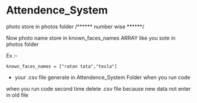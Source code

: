 # Attendence_System

photo store in photos folder /****** number wise ******/


Now photo name store in known_faces_names ARRAY like you sote in photos folder

Ex :-
```
known_faces_names = ["ratan tata","tesla"]
```

- your .csv file generate in Attendence_System Folder when you run code

when you run code second time delete .csv file because new data not enter in old file 

